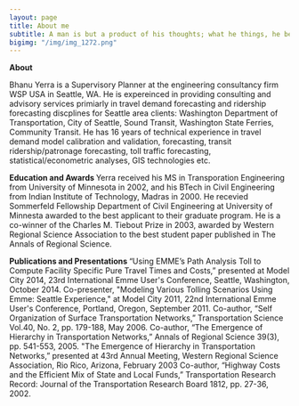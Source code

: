 ```yaml
---
layout: page
title: About me
subtitle: A man is but a product of his thoughts; what he things, he becomes. - Gandhi
bigimg: "/img/img_1272.png"
---
```


<b>About</b>

Bhanu Yerra is a Supervisory Planner at the engineering consultancy firm WSP USA in Seattle, WA. He is expereinced in providing consulting and advisory services primiarly in travel demand forecasting and ridership forecasting discplines for Seattle area clients: Washington Department of Transportation, City of Seattle, Sound Transit, Washington State Ferries, Community Transit. He has 16 years of technical experience in travel demand model calibration and validation, forecasting, transit ridership/patronage forecasting, toll traffic forecasting, statistical/econometric analyses, GIS technologies etc.

<b> Education and Awards </b>
Yerra received his MS in Transporation Engineering from University of Minnesota in 2002, and his BTech in Civil Engineering from Indian Institute of Technology, Madras in 2000. He recevied Sommerfeld Fellowship Department of Civil Engineering at University of Minnesta awarded to the best applicant to their graduate program. He is a co-winner of the Charles M. Tiebout Prize in 2003, awarded by Western Regional Science Association to the best student paper published in The Annals of Regional Science.

<b> Publications and Presentations </b>
“Using EMME’s Path Analysis Toll to Compute Facility Specific Pure Travel Times and Costs,” presented at Model City 2014, 23rd International Emme User's Conference, Seattle, Washington, October 2014.
Co-presenter, "Modeling Various Tolling Scenarios Using Emme: Seattle Experience," at Model City 2011, 22nd International Emme User's Conference, Portland, Oregon, September 2011.
Co-author, “Self Organization of Surface Transportation Networks,” Transportation Science Vol.40, No. 2, pp. 179-188, May 2006.
Co-author, “The Emergence of Hierarchy in Transportation Networks,” Annals of Regional Science 39(3), pp. 541-553, 2005.
"The Emergence of Hierarchy in Transportation Networks,” presented at 43rd Annual Meeting, Western Regional Science Association, Rio Rico, Arizona, February 2003
Co-author, “Highway Costs and the Efficient Mix of State and Local Funds,” Transportation Research Record: Journal of the Transportation Research Board 1812, pp. 27-36, 2002.
